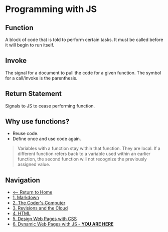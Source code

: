 # Programming with JS

## Function

A block of code that is told to perform certain tasks. It must be called before it will begin to run itself.

## Invoke

The signal for a document to pull the code for a given function. The symbol for a call/invoke is the parenthesis.

## Return Statement

Signals to JS to cease performing function.

## Why use functions?

- Reuse code.
- Define once and use code again.


> Variables with a function stay within that function. They are local. If a different function refers back to a variable used within an earlier function, the second function will not recognize the previously assigned value.


## Navigation

- [<-- Return to Home](README.md)
- [1. Markdown](markdown.md)
- [2. The Coder's Computer](thecoderscomputer.md)
- [3. Revisions and the Cloud](revisionsandthecloud.md)
- [4. HTML](HTML.md)
- [5. Design Web Pages with CSS](designwebpageswithcss.md)
- [6. Dynamic Web Pages with JS  - **YOU ARE HERE**](dynamicwebpageswithjs.md)








